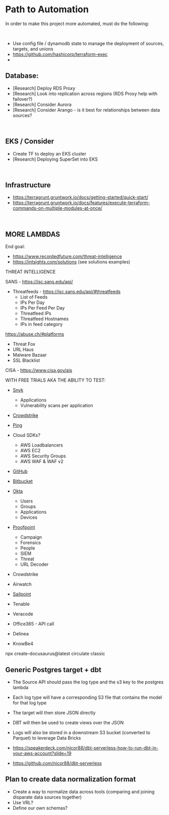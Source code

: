 # Path to Automation

In order to make this project more automated, must do the following:

<br />

- Use config file / dynamodb state to manage the deployment of sources, targets, and unions
- https://github.com/hashicorp/terraform-exec
- 

## Database:

- [Research] Deploy RDS Proxy
- [Research] Look into replication across regions (RDS Proxy help with failover?)
- [Research] Consider Aurora
- [Research] Consider Arango - is it best for relationships between data sources?

<br />

## EKS / Consider 

- Create TF to deploy an EKS cluster
- [Research] Deploying SuperSet into EKS

<br />

## Infrastructure

- https://terragrunt.gruntwork.io/docs/getting-started/quick-start/
- https://terragrunt.gruntwork.io/docs/features/execute-terraform-commands-on-multiple-modules-at-once/

<br />

## MORE LAMBDAS

End goal: 
- https://www.recordedfuture.com/threat-intelligence 
- https://intsights.com/solutions (see solutions examples)

THREAT INTELLIGENCE

SANS - https://isc.sans.edu/api/
- Threatfeeds - https://isc.sans.edu/api/#threatfeeds
    - List of Feeds
    - IPs Per Day
    - IPs Per Feed Per Day
    - Threatfeed IPs
    - Threatfeed Hostnames
    - IPs in feed category

https://abuse.ch/#platforms
- Threat Fox
- URL Haus
- Malware Bazaar
- SSL Blacklist

CISA - https://www.cisa.gov/ais

WITH FREE TRIALS AKA THE ABILITY TO TEST:

- [Snyk](https://docs.snyk.io/snyk-api-info)
    - Applications
    - Vulnerability scans per application
- [Crowdstrike](https://go.crowdstrike.com/try-falcon-prevent.html)
- [Ping](https://www.pingidentity.com/en/try-ping.html)
- Cloud SDKs?
    - AWS Loadbalancers
    - AWS EC2
    - AWS Security Groups
    - AWS WAF & WAF v2
- [GitHub](https://docs.github.com/en/rest?apiVersion=2022-11-28)
- [Bitbucket](https://developer.atlassian.com/server/bitbucket/rest/v807/intro/)
- [Okta](https://developer.okta.com/docs/reference/core-okta-api/)
    - Users
    - Groups
    - Applications
    - Devices


- [Proofpoint](https://help.proofpoint.com/Threat_Insight_Dashboard/API_Documentation)
    - Campaign
    - Forensics
    - People
    - SIEM
    - Threat
    - URL Decoder
- Crowdstrike
- Airwatch
- [Sailpoint](https://developer.sailpoint.com/idn/api/v3)
- Tenable
- Veracode
- Office365 - API call
- Delinea
- KnowBe4

npx create-docusaurus@latest circulate classic

## Generic Postgres target + dbt

- The Source API should pass the log type and the s3 key to the postgres lambda
- Each log type will have a corresponding S3 file that contains the model for that log type
- The target will then store JSON directly
- DBT will then be used to create views over the JSON
- Logs will also be stored in a downstream S3 bucket (converted to Parquet) to leverage Data Bricks

- https://speakerdeck.com/nicor88/dbt-serverless-how-to-run-dbt-in-your-aws-account?slide=19
- https://github.com/nicor88/dbt-serverless 


## Plan to create data normalization format

- Create a way to normalize data across tools (comparing and joining disparate data sources together)
- Use VRL? 
- Define our own schemas?


